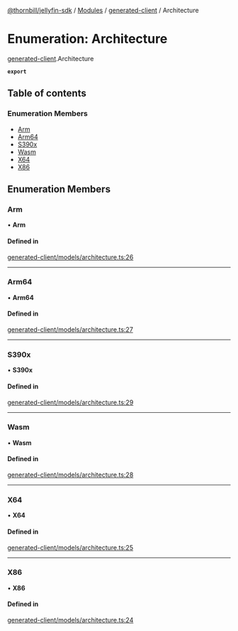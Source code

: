 [@thornbill/jellyfin-sdk](../README.md) / [Modules](../modules.md) / [generated-client](../modules/generated_client.md) / Architecture

# Enumeration: Architecture

[generated-client](../modules/generated_client.md).Architecture

**`export`**

## Table of contents

### Enumeration Members

- [Arm](generated_client.Architecture.md#arm)
- [Arm64](generated_client.Architecture.md#arm64)
- [S390x](generated_client.Architecture.md#s390x)
- [Wasm](generated_client.Architecture.md#wasm)
- [X64](generated_client.Architecture.md#x64)
- [X86](generated_client.Architecture.md#x86)

## Enumeration Members

### Arm

• **Arm**

#### Defined in

[generated-client/models/architecture.ts:26](https://github.com/jellyfin/jellyfin-sdk-typescript/blob/7402732/src/generated-client/models/architecture.ts#L26)

___

### Arm64

• **Arm64**

#### Defined in

[generated-client/models/architecture.ts:27](https://github.com/jellyfin/jellyfin-sdk-typescript/blob/7402732/src/generated-client/models/architecture.ts#L27)

___

### S390x

• **S390x**

#### Defined in

[generated-client/models/architecture.ts:29](https://github.com/jellyfin/jellyfin-sdk-typescript/blob/7402732/src/generated-client/models/architecture.ts#L29)

___

### Wasm

• **Wasm**

#### Defined in

[generated-client/models/architecture.ts:28](https://github.com/jellyfin/jellyfin-sdk-typescript/blob/7402732/src/generated-client/models/architecture.ts#L28)

___

### X64

• **X64**

#### Defined in

[generated-client/models/architecture.ts:25](https://github.com/jellyfin/jellyfin-sdk-typescript/blob/7402732/src/generated-client/models/architecture.ts#L25)

___

### X86

• **X86**

#### Defined in

[generated-client/models/architecture.ts:24](https://github.com/jellyfin/jellyfin-sdk-typescript/blob/7402732/src/generated-client/models/architecture.ts#L24)
